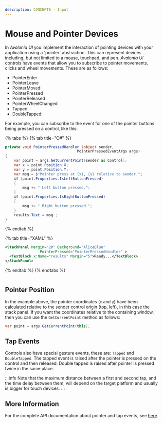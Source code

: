 ```yaml
---
description: CONCEPTS - Input
---
```


# Mouse and Pointer Devices

In _Avalonia UI_ you implement the interaction of pointing devices with your application using a 'pointer' abstraction. This can represent devices including, but not limited to a mouse, touchpad, and pen. _Avalonia UI_ controls have events that allow you to subscribe to pointer movements, clicks and wheel movements. These are as follows:

* PointerEnter
* PointerLeave
* PointerMoved
* PointerPressed
* PointerReleased
* PointerWheelChanged
* Tapped
* DoubleTapped

For example, you can subscribe to the event for one of the pointer buttons being pressed on a control, like this:

{% tabs %}
{% tab title="C#" %}
```csharp
private void PointerPressedHandler (object sender,
                                 PointerPressedEventArgs args)
{
    var point = args.GetCurrentPoint(sender as Control);
    var x = point.Position.X;
    var y = point.Position.Y;
    var msg = $"Pointer press at {x}, {y} relative to sender.";
    if (point.Properties.IsLeftButtonPressed)
    {
        msg += " Left button pressed.";
    }
    if (point.Properties.IsRightButtonPressed)
    {
        msg += " Right button pressed.";
    }
    results.Text = msg ;
}
```
{% endtab %}

{% tab title="XAML" %}
```xml
<StackPanel Margin="20" Background="AliceBlue" 
                PointerPressed="PointerPressedHandler" >
  <TextBlock x:Name="results" Margin="5">Ready...</TextBlock>
</StackPanel>
```
{% endtab %}
{% endtabs %}

<img src="/img/gitbook-import/assets/pressed.gif" alt=""/>

## Pointer Position

In the example above, the pointer coordinates (`x` and `y`) have been calculated relative to the sender control origin (top, left), in this case the stack panel. If you want the coordinates relative to the containing window, then you can use the `GetCurrentPoint` method as follows:

```csharp
var point = args.GetCurrentPoint(this);
```

## Tap Events

Controls also have special gesture events, these are: `Tapped` and `DoubleTapped`. The tapped event is raised after the pointer is pressed on the control and then released. Double tapped is raised after pointer is pressed twice in the same place.&#x20;

:::info
Note that the maximum distance between a first and second tap, and the time delay between them, will depend on the target platform and usually is bigger for touch devices.
:::

## More Information

For the complete API documentation about pointer and tap events, see [here](http://reference.avaloniaui.net/api/Avalonia.Input/PointerEventArgs/).
